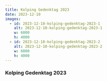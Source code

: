 ```yaml
---
title: Kolping Gedenktag 2023
date: 2023-12-10
images:
  - id: 2023-12-10-kolping-gedenktag-2023-1
    alt: 2023-12-10-kolping-gedenktag-2023-1
    w: 6000
    h: 4000
  - id: 2023-12-10-kolping-gedenktag-2023-2
    alt: 2023-12-10-kolping-gedenktag-2023-2
    w: 6000
    h: 4000
---
```


<!--mehr-->

### Kolping Gedenktag 2023